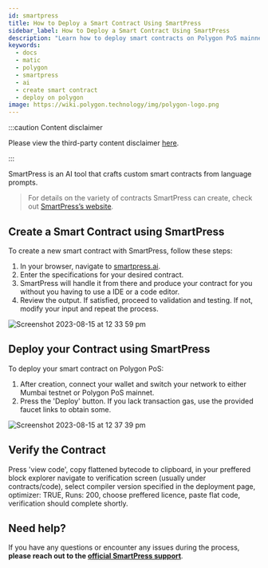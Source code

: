 ```yaml
---
id: smartpress
title: How to Deploy a Smart Contract Using SmartPress
sidebar_label: How to Deploy a Smart Contract Using SmartPress
description: "Learn how to deploy smart contracts on Polygon PoS mainnet using SmartPress."
keywords:
  - docs
  - matic
  - polygon
  - smartpress
  - ai
  - create smart contract
  - deploy on polygon
image: https://wiki.polygon.technology/img/polygon-logo.png
---
```


:::caution Content disclaimer

Please view the third-party content disclaimer [<ins>here</ins>](https://github.com/0xPolygon/wiki/blob/master/CONTENT_DISCLAIMER.md).

:::

SmartPress is an AI tool that crafts custom smart contracts from language prompts.

> For details on the variety of contracts SmartPress can create, check out [SmartPress’s website](https://smartpress.ai).

## Create a Smart Contract using SmartPress

To create a new smart contract with SmartPress, follow these steps:

1. In your browser, navigate to [smartpress.ai](smartpress.ai).
2. Enter the specifications for your desired contract.
3. SmartPress will handle it from there and produce your contract for you without you having to use a IDE or a code editor.
4. Review the output. If satisfied, proceed to validation and testing. If not, modify your input and repeat the process.

![Screenshot 2023-08-15 at 12 33 59 pm](https://github.com/crokau/wiki/assets/71380821/c43ccb48-3b1b-4cad-814b-8eddc0f735c1)

## Deploy your Contract using SmartPress

To deploy your smart contract on Polygon PoS:
1. After creation, connect your wallet and switch your network to either Mumbai testnet or Polygon PoS mainnet.
2. Press the 'Deploy' button. If you lack transaction gas, use the provided faucet links to obtain some.

![Screenshot 2023-08-15 at 12 37 39 pm](https://github.com/crokau/wiki/assets/71380821/ea20889b-1b5e-44b7-ba9c-f208abf1e944)

## Verify the Contract

Press 'view code', copy flattened bytecode to clipboard, in your preffered block explorer navigate to verification screen (usually under contracts/code), select compiler version specified in the deployment page, optimizer: TRUE, Runs: 200, choose preffered licence, paste flat code, verification should complete shortly.


## Need help?

If you have any questions or encounter any issues during the process, **please reach out to the [official SmartPress support](contact@smartpress.ai)**.
